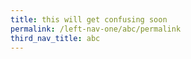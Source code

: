 ```yaml
---
title: this will get confusing soon
permalink: /left-nav-one/abc/permalink
third_nav_title: abc
---
```








